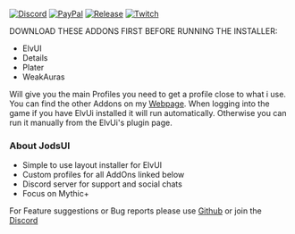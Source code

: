 <p><a href="https://discord.com/invite/v3gYmYamGJ" rel="nofollow"><img src="https://img.shields.io/badge/Discord-7289da?logo=discord&logoColor=fff&style=flat-square" alt="Discord"/></a>
<a href="https://ko-fi.com/jodsderechte" rel="nofollow"><img src="https://custom-icon-badges.demolab.com/badge/-Support-lightgrey?style=flat-square&logo=kofi&color=222222" alt="PayPal"/></a>
<a href="https://github.com/Jodsderechte/JodsUI/releases/latest" rel="nofollow"><img src="https://badgen.net/github/release/Jodsderechte/JodsUI?style=flat-square" alt="Release"/></a>
<a href="https://www.twitch.tv/Jodsderechte" rel="nofollow"><img src="https://custom-icon-badges.demolab.com/badge/-Catch me Live-lightgrey?style=flat-square&logo=Twitch&color=22283D" alt="Twitch"/></a></p>

DOWNLOAD THESE ADDONS FIRST BEFORE RUNNING THE INSTALLER:

-  ElvUI
-  Details
-  Plater
-  WeakAuras

Will give you the main Profiles you need to get a profile close to what i use. You can find the other Addons on my [Webpage](https://jods-gh.github.io/wowInterface.html). When logging into the game if you have ElvUi installed it will run automatically. Otherwise you can run it manually from the ElvUi's plugin page.

### About JodsUI

- Simple to use layout installer for ElvUI
- Custom profiles for all AddOns linked below
- Discord server for support and social chats
- Focus on Mythic+


<p>For Feature suggestions or Bug reports please use <a href="https://github.com/Jods-GH/GroupFinderRIO/issues/new/choose" rel="nofollow">Github</a> or join the <a href="https://discord.com/invite/v3gYmYamGJ" rel="nofollow">Discord</a></p>
